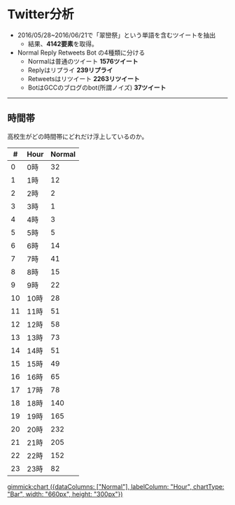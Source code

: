 # Twitter分析

- 2016/05/28~2016/06/21で「翠巒祭」という単語を含むツイートを抽出
  - 結果、**4142要素**を取得。
- Normal Reply Retweets Bot の4種類に分ける
  - Normalは普通のツイート **1576ツイート**
  - Replyはリプライ **239リプライ**
  - Retweetsはリツイート **2263リツイート**
  - BotはGCCのブログのbot(所謂ノイズ) **37ツイート**

----

## 時間帯

高校生がどの時間帯にどれだけ浮上しているのか。

|#|Hour|Normal
|--|----|----
|0|0時|32
|1|1時|12
|2|2時|2
|3|3時|1
|4|4時|3
|5|5時|5
|6|6時|14
|7|7時|41
|8|8時|15
|9|9時|22
|10|10時|28
|11|11時|51
|12|12時|58
|13|13時|73
|14|14時|51
|15|15時|49
|16|16時|65
|17|17時|78
|18|18時|140
|19|19時|165
|20|20時|232
|21|21時|205
|22|22時|152
|23|23時|82

[gimmick:chart ({dataColumns: ["Normal"], labelColumn: "Hour", chartType: "Bar", width: "660px", height: "300px"})]()